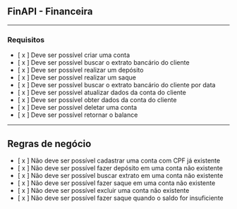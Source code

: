 ## FinAPI - Financeira

---

### Requisitos

- [ x ] Deve ser possível criar uma conta
- [ x ] Deve ser possível buscar o extrato bancário do cliente
- [ x ] Deve ser possível realizar um depósito
- [ x ] Deve ser possível realizar um saque
- [ x ] Deve ser possível buscar o extrato bancário do cliente por data
- [ x ] Deve ser possível atualizar dados da conta do cliente
- [ x ] Deve ser possível obter dados da conta do cliente
- [ x ] Deve ser possível deletar uma conta
- [ x ] Deve ser possível retornar o balance

---

## Regras de negócio

- [ x ] Não deve ser possível cadastrar uma conta com CPF já existente
- [ x ] Não deve ser possível fazer depósito em uma conta não existente
- [ x ] Não deve ser possível buscar extrato em uma conta não existente
- [ x ] Não deve ser possível fazer saque em uma conta não existente
- [ x ] Não deve ser possível excluir uma conta não existente
- [ x ] Não deve ser possível fazer saque quando o saldo for insuficiente
